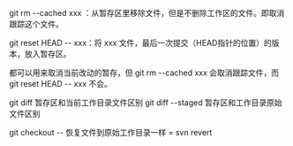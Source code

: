 git rm --cached xxx ：从暂存区里移除文件，但是不删除工作区的文件。即取消跟踪这个文件。

git reset HEAD -- xxx：将 xxx 文件，最后一次提交（HEAD指针的位置）的版本，放入暂存区。

都可以用来取消当前改动的暂存，但 git rm --cached xxx 会取消跟踪文件，而 git reset HEAD -- xxx 不会。

git diff  暂存区和当前工作目录文件区别
git diff --staged 暂存区和工作目录原始文件区别

 git checkout -- <file>  恢复文件到原始工作目录一样 = svn revert